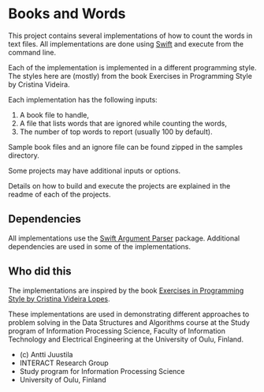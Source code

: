 # Books and Words

This project contains several implementations of how to count the words in text files. All implementations are done using [Swift](https://www.swift.org) and execute from the command line.

Each of the implementation is implemented in a different programming style. The styles here are (mostly) from the book Exercises in Programming Style by Cristina Videira.

Each implementation has the following inputs:

1. A book file to handle,
1. A file that lists words that are ignored while counting the words,
1. The number of top words to report (usually 100 by default).

Sample book files and an ignore file can be found zipped in the samples directory.

Some projects may have additional inputs or options.

Details on how to build and execute the projects are explained in the readme of each of the projects.

## Dependencies

All implementations use the [Swift Argument Parser](https://github.com/apple/swift-argument-parser) package. Additional dependencies are used in some of the implementations.

## Who did this

The implementations are inspired by the book [Exercises in Programming Style by Cristina Videira Lopes](https://www.routledge.com/Exercises-in-Programming-Style/Lopes/p/book/9780367350208).

These implementations are used in demonstrating different approaches to problem solving in the Data Structures and Algorithms course at the Study program of Information Processing Science, Faculty of Information Technology and Electrical Engineering at the University of Oulu, Finland.

* (c) Antti Juustila
* INTERACT Research Group
* Study program for Information Processing Science
* University of Oulu, Finland
